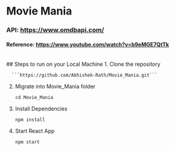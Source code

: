 # Movie Mania

### API: https://www.omdbapi.com/

#### Reference: https://www.youtube.com/watch?v=b9eMGE7QtTk

<br>
## Steps to run on your Local Machine
1. Clone the repository

      ```https://github.com/Abhishek-Rath/Movie_Mania.git```

2. Migrate into Movie_Mania folder

      ```cd Movie_Mania```

3. Install Dependencies

      ```npm install```

4. Start React App

      ```npm start```
